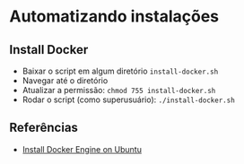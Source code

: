 # Automatizando instalações

## Install Docker
- Baixar o script em algum diretório `install-docker.sh`
- Navegar até o diretório
- Atualizar a permissão: `chmod 755 install-docker.sh`
- Rodar o script (como superusuário): `./install-docker.sh`

## Referências
- [Install Docker Engine on Ubuntu](https://docs.docker.com/engine/install/ubuntu/)